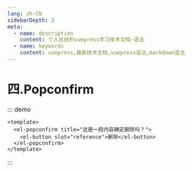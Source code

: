 ```yaml
---
lang: zh-CN
sidebarDepth: 2
meta:
  - name: description
    content: 个人总结的vuepress学习技术文档-语法
  - name: keywords
    content: vuepress,最新技术文档,vuepress语法,markdown语法
---
```


# 四.Popconfirm

::: demo

```vue
<template>
  <el-popconfirm title="这是一段内容确定删除吗？">
    <el-button slot="reference">删除</el-button>
  </el-popconfirm>
</template>
```

:::

